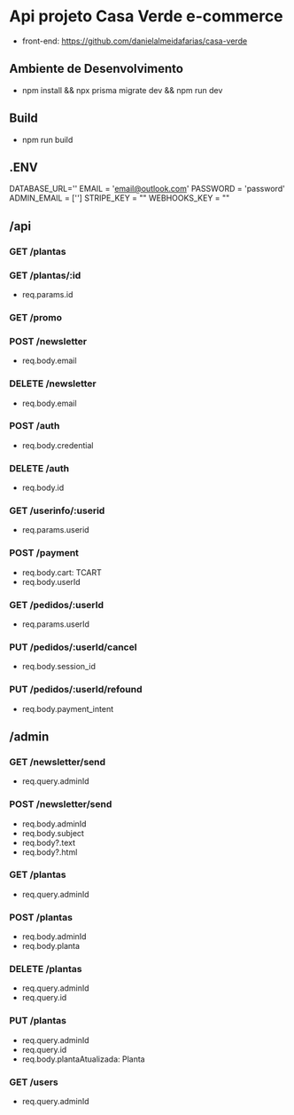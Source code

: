 # Api projeto Casa Verde e-commerce
* front-end: https://github.com/danielalmeidafarias/casa-verde
  
## Ambiente de Desenvolvimento
* npm install && npx prisma migrate dev && npm run dev
## Build
* npm run build
  
## .ENV
DATABASE_URL=''
EMAIL = 'email@outlook.com'
PASSWORD = 'password'
ADMIN_EMAIL = ['']
STRIPE_KEY = ""
WEBHOOKS_KEY = ""

## /api
### GET /plantas
### GET /plantas/:id
* req.params.id
### GET /promo
### POST /newsletter
* req.body.email
### DELETE /newsletter
* req.body.email
### POST /auth
* req.body.credential
### DELETE /auth
* req.body.id
### GET /userinfo/:userid
* req.params.userid
### POST /payment
* req.body.cart: TCART
* req.body.userId
### GET /pedidos/:userId
* req.params.userId
### PUT /pedidos/:userId/cancel
* req.body.session_id
### PUT /pedidos/:userId/refound
* req.body.payment_intent

## /admin
### GET /newsletter/send
* req.query.adminId
### POST /newsletter/send
* req.body.adminId
* req.body.subject
* req.body?.text
* req.body?.html
### GET /plantas
* req.query.adminId
### POST /plantas
* req.body.adminId
* req.body.planta
### DELETE /plantas
* req.query.adminId
* req.query.id
### PUT /plantas
* req.query.adminId
* req.query.id
* req.body.plantaAtualizada: Planta
### GET /users
* req.query.adminId
